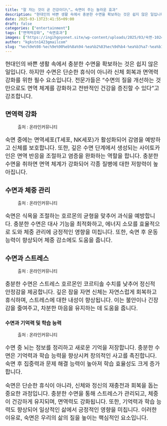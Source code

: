 ```yaml
---
title: "잘 자는 것이 곧 건강이다\"… 숙면이 주는 놀라운 효과"
description: "현대인의 바쁜 생활 속에서 충분한 수면을 확보하는 것은 쉽지 않은 일입니다. 하지만 수면은 단순한 휴식이 아니라 신체 회복과 면역력 강화를 위한 필수 요소입니다. 전문가들은 “수면의 질을 개선하는 것 만으로도 면역 체계를 강화하고 전반적인 건강을 증진할 수 있다”고 강"
date: 2025-03-13T23:41:55+09:00
draft: false
categories: ["entertainment"]
tags: ["면역력강화", "숙면효과"]
images: ["https://ingihgoyonet.site/wp-content/uploads/2025/03/숙면-1024x683.jpg", "https://ingihgoyonet.site/wp-content/uploads/2025/03/다이어트효과-1024x684.jpg", "https://ingihgoyonet.site/wp-content/uploads/2025/03/스트레스-3-1024x683.jpg", "https://ingihgoyonet.site/wp-content/uploads/2025/03/기억력-1024x577.jpg"]
author: "kgkstn1423gmailcom"
slug: "%ec%9e%98-%ec%9e%90%eb%8a%94-%ea%b2%83%ec%9d%b4-%ea%b3%a7-%ea%b1%b4%ea%b0%95%ec%9d%b4%eb%8b%a4-%ec%88%99%eb%a9%b4%ec%9d%b4-%ec%a3%bc%eb%8a%94-%eb%86%80%eb%9d%bc%ec%9a%b4-%ed%9a%a8%ea%b3%bc"
---
```


<p style="font-size:18px">현대인의 바쁜 생활 속에서 충분한 수면을 확보하는 것은 쉽지 않은 일입니다. 하지만 수면은 단순한 휴식이 아니라 신체 회복과 면역력 강화를 위한 필수 요소입니다. 전문가들은 “수면의 질을 개선하는 것 만으로도 면역 체계를 강화하고 전반적인 건강을 증진할 수 있다”고 강조합니다.</p> <h2 >면역력 강화</h2> <figure ><img src="https://ingihgoyonet.site/wp-content/uploads/2025/03/숙면-1024x683.jpg" alt="" style="aspect-ratio:16/9;object-fit:cover"/><figcaption >출처 : 온라인커뮤니티</figcaption></figure> <p style="font-size:18px">숙면 중에는 면역세포(T세포, NK세포)가 활성화되어 감염을 예방하고 신체를 보호합니다. 또한, 깊은 수면 단계에서 생성되는 사이토카인은 면역 반응을 조절하고 염증을 완화하는 역할을 합니다. 충분한 수면을 취하면 면역 체계가 강화되어 각종 질병에 대한 저항력이 높아집니다.</p> <h2 >수면과 체중 관리</h2> <figure ><img src="https://ingihgoyonet.site/wp-content/uploads/2025/03/다이어트효과-1024x684.jpg" alt="" style="aspect-ratio:16/9;object-fit:cover"/><figcaption >출처 : 온라인커뮤니티</figcaption></figure> <p style="font-size:18px">숙면은 식욕을 조절하는 호르몬의 균형을 맞추어 과식을 예방합니다. 충분한 수면은 대사 기능을 최적화하고, 에너지 소모를 효율적으로 도와 체중 관리에 긍정적인 영향을 미칩니다. 또한, 숙면 후 운동 능력이 향상되어 체중 감소에도 도움을 줍니다.</p> <h2 >수면과 스트레스</h2> <figure ><img src="https://ingihgoyonet.site/wp-content/uploads/2025/03/스트레스-3-1024x683.jpg" alt="" style="aspect-ratio:16/9;object-fit:cover"/><figcaption >출처 : 온라인커뮤니티</figcaption></figure> <p style="font-size:18px">충분한 수면은 스트레스 호르몬인 코르티솔 수치를 낮추어 정신적 안정감을 제공합니다. 깊은 잠을 자면 신체는 자연스럽게 회복하고 휴식하며, 스트레스에 대한 내성이 향상됩니다. 이는 불안이나 긴장감을 줄여주고, 차분한 마음을 유지하는 데 도움을 줍니다.</p> <h3 >수면과 기억력 및 학습 능력</h3> <figure ><img src="https://ingihgoyonet.site/wp-content/uploads/2025/03/기억력-1024x577.jpg" alt="" style="aspect-ratio:16/9;object-fit:cover"/><figcaption >출처 : 온라인커뮤니티</figcaption></figure> <p style="font-size:18px">수면 중 뇌는 정보를 정리하고 새로운 기억을 저장합니다. 충분한 수면은 기억력과 학습 능력을 향상시켜 창의적인 사고를 촉진합니다. 숙면 후 집중력과 문제 해결 능력이 높아져 학습 효율성도 크게 증가합니다.</p> <p style="font-size:18px">숙면은 단순한 휴식이 아니라, 신체와 정신의 재충전과 회복을 돕는 중요한 과정입니다. 충분한 수면을 통해 스트레스가 관리되고, 체중이 건강하게 유지되며, 면역력도 강화됩니다. 또한, 기억력과 학습 능력도 향상되어 일상적인 삶에서 긍정적인 영향을 미칩니다. 이러한 이유로, 숙면은 우리의 삶의 질을 높이는 핵심적인 요소입니다.</p>